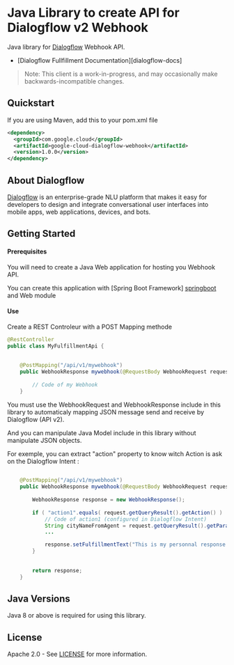 Java Library to create API for Dialogflow v2 Webhook
======================================

Java library  for [Dialogflow][dialogflow] Webhook API.


- [Dialogflow Fullfillment Documentation][dialogflow-docs]

> Note: This client is a work-in-progress, and may occasionally
> make backwards-incompatible changes.

Quickstart
----------

[//]: # ({x-version-update-start:google-cloud-dialogflow:released})
If you are using Maven, add this to your pom.xml file
```xml
<dependency>
  <groupId>com.google.cloud</groupId>
  <artifactId>google-cloud-dialogflow-webhook</artifactId>
  <version>1.0.0</version>
</dependency>
```

[//]: # ({x-version-update-end})



About Dialogflow
----------------

[Dialogflow][dialogflow] is an enterprise-grade NLU platform that makes it easy for developers to design and integrate conversational user interfaces into mobile apps, web applications, devices, and bots.



Getting Started
---------------
#### Prerequisites
You will need to create a Java Web application for hosting you Webhook API.

You can create this application with [Spring Boot Framework] [springboot] and Web module  

#### Use
Create a REST Controleur with a POST Mapping methode

```java
@RestController
public class MyFulfillmentApi {
	
	
	@PostMapping("/api/v1/mywebhook")
    public WebhookResponse mywebhook(@RequestBody WebhookRequest request) {
		
		// Code of my Webhook
	}
```

You must use the WebhookRequest and WebhookResponse include in this library to automaticaly mapping JSON message send and receive by Dialogflow (API v2).

And you can manipulate Java Model include in this library without manipulate JSON objects.

For exemple, you can extract "action" property to know witch Action is ask on the Dialogflow Intent :
```java
	
	@PostMapping("/api/v1/mywebhook")
    public WebhookResponse mywebhook(@RequestBody WebhookRequest request) {
		
		WebhookResponse response = new WebhookResponse();
		
		if ( "action1".equals( request.getQueryResult().getAction() )  ) {
			// Code of action1 (configured in Dialogflow Intent)
			String cityNameFromAgent = request.getQueryResult().getParameters().get("cityName");
			...	

			response.setFulfillmentText("This is my personnal response ! ");
		}
		
		
		return response;
	}
```


Java Versions
-------------

Java 8 or above is required for using this library.



License
-------

Apache 2.0 - See [LICENSE] for more information.



[LICENSE]: https://www.apache.org/licenses/LICENSE-2.0
[dialogflow]: https://dialogflow.com/
[springboot]: https://spring.io/projects/spring-boot/
[dialogflow--docs]: https://dialogflow.com/docs/fulfillment/how-it-works

